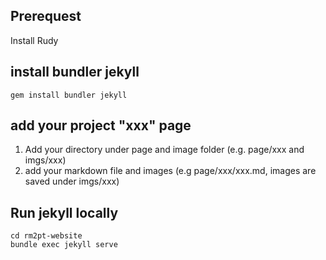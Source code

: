 
## Prerequest 

Install Rudy

## install bundler jekyll 
```
gem install bundler jekyll
```

## add your project "xxx" page

1. Add your directory under page and image folder (e.g. page/xxx and imgs/xxx)
2. add your markdown file and images (e.g page/xxx/xxx.md, images are saved under imgs/xxx)

## Run jekyll locally

```
cd rm2pt-website
bundle exec jekyll serve
```